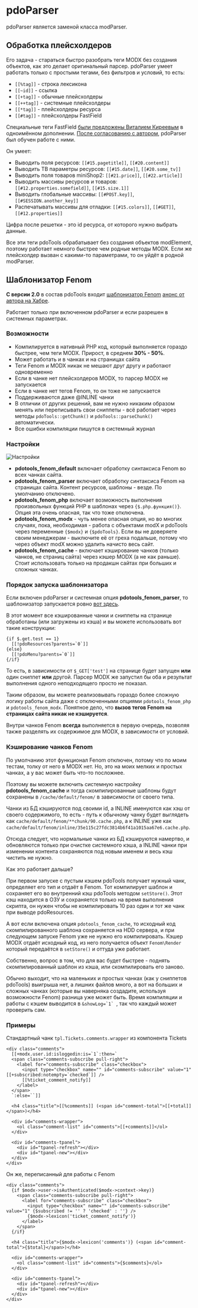 # pdoParser

pdoParser является заменой класса modParser.

## Обработка плейсхолдеров

Его задача - стараться быстро разобрать теги MODX без создания объектов, как это делает оригинальный парсер.
pdoParser умеет работать только с простыми тегами, без фильтров и условий, то есть:

- `[[%tag]]` - строка лексикона
- `[[~id]]` - ссылка
- `[[+tag]]` - обычные плейсхолдеры
- `[[++tag]]` - системные плейсхолдеры
- `[[*tag]]` - плейсхолдеры ресурса
- `[[#tag]]` - плейсхолдеры FastField

Специальные теги FastField [были предложены Виталием Киреевым](http://habrahabr.ru/post/161843/) в одноимённом дополнении.
[После согласованию с автором](https://github.com/argnist/fastField/issues/5), pdoParser был обучен работе с ними.

Он умеет:

- Выводить поля ресурсов: `[[#15.pagetitle]]`, `[[#20.content]]`
- Выводить ТВ параметры ресурсов: `[[#15.date]]`, `[[#20.some_tv]]`
- Выводить поля товаров miniShop2: `[[#21.price]]`, `[[#22.article]]`
- Выводить массивы ресурсов и товаров: `[[#12.properties.somefield]]`, `[[#15.size.1]]`
- Выводить глобальные массивы: `[[#POST.key]]`, `[[#SESSION.another_key]]`
- Распечатывать массивы для отладки: `[[#15.colors]]`, `[[#GET]]`, `[[#12.properties]]`

Цифра после решетки - это id ресурса, от которого нужно выбрать данные.

Все эти теги pdoTools обрабатывает без создания объектов modElement, поэтому работает немного быстрее чем родные методы MODX.
Если же плейсхолдер вызван с какими-то параметрами, то он уйдёт в родной modParser.

## Шаблонизатор Fenom

**С версии 2.0** в состав pdoTools входит [шаблонизатор Fenom](https://github.com/fenom-template/fenom/tree/master/docs/ru#readme) [анонс от автора на Хабре](http://habrahabr.ru/post/169525/).

Работает только при включенном pdoParser и если разрешен в системных параметрах.

### Возможности

- Компилируется в нативный PHP код, который выполняется гораздо быстрее, чем теги MODX. Прирост, в среднем **30% - 50%**.
- Может работать и в чанках и на страницах сайта
- Теги Fenom и MODX никак не мешают друг другу и работают одновременно
- Если в чанке нет плейсхолдеров MODX, то парсер MODX не запускается
- Если в чанке нет тегов Fenom, то он тоже не запускается
- Поддерживаются даже @INLINE чанки
- В отличии от других решений, вам не нужно никаким образом менять или переписывать свои сниппеты - всё работает через методы `pdoTools::getChunk()` и `pdoTools::parseChunk()` автоматически.
- Все ошибки компиляции пишутся в системный журнал

### Настройки

![Настройки](https://file.modx.pro/files/0/9/0/0902b411c53ef2417f09a03828820b69.png)

- **pdotools_fenom_default** включает обработку синтаксиса Fenom во всех чанках сайта.
- **pdotools_fenom_parser** включает обработку синтаксиса Fenom на страницах сайта. Контент ресурсов, шаблоны - везде. По умолчанию отключено.
- **pdotools_fenom_php** включает возможность выполнения произвольных функций PHP в шаблонах через `{$.php.функция()}`. Опция эта очень опасная, так что тоже отключена.
- **pdotools_fenom_modx** - чуть менее опасная опция, но во многих случаях, пока, необходимая - работа с объектами modX и pdoTools через переменные `{$modx}` и `{$pdoTools}`. Если вы не доверяете своим менеджерам - выключите её от греха подальше, потому что через объект modX можно удалить начисто весь сайт.
- **pdotools_fenom_cache** - включает кэширование чанков (только чанков, не страниц сайта) через кэшер MODX (а не как раньше). Стоит использовать только на продакшн сайтах при больших и сложных чанках.

### Порядок запуска шаблонизатора

Если включен pdoParser и системная опция **pdotools_fenom_parser**, то шаблонизатор запускается ровно [вот здесь](https://github.com/modxcms/revolution/blob/6ab36a4742cde928e03a7ccf8d4e57190c70a08a/core/model/modx/modresponse.class.php#L83).

В этот момент все кэшированные чанки и сниппеты на странице обработаны (или загружены из кэша) и вы можете использовать вот такие конструкции:

```fenom
{if $.get.test == 1}
  [[!pdoResources?parents=`0`]]
{else}
  [[!pdoMenu?parents=`0`]]
{/if}
```

То есть, в зависимости от `$_GET['test']` на странице будет запущен **или** один сниппет **или** другой. Парсер MODX же запустил бы оба и результат выполнения одного неподходящего просто не показал.

Таким образом, вы можете реализовывать гораздо более сложную логику работы сайта даже с отключенными опциями `pdotools_fenom_php` и `pdotools_fenom_modx`. Понятное дело, что **вызов тегов Fenom на страницах сайта никак не кэшируется**.

Внутри чанков Fenom **всегда** выполняется в первую очередь, позволяя также разделять их содержимое для MODX, в зависимости от условий.

### Кэширование чанков Fenom

По умолчанию этот функционал Fenom отключен, потому что по моим тестам, толку от него в MODX нет. Но, это на моих мелких и простых чанках, а у вас может быть что-то посложнее.

Поэтому вы можете включить системную настройку **pdotools_fenom_cache** и тогда скомпилированные шаблоны будут сохранены в `/cache/default/fenom/` в зависимости от своего типа.

Чанки из БД кэшируются под своими id, а INLINE именуются как хэш от своего содержимого, то есть - путь к обычному чанку будет выглядеть как `cache/default/fenom/**chunk/90.cache.php`, а к INLINE уже как `cache/default/fenom/inline/35e115c27fdc3814b6f41a1015aa67e6.cache.php`.

Отсюда следует, что нормальные чанки из БД кэшируются намертво, и обновляются только при очистке системного кэша, а INLINE чанки при изменении контента сохраняются под новым именем и весь кэш чистить не нужно.

Как это работает дальше?

При первом запуске с пустым кэшем pdoTools получает нужный чанк, определяет его тип и отдаёт в Fenom.
Тот компилирует шаблон и сохраняет его во внутренний кэш pdoTools методом `setStore()`. Этот кэш находится в ОЗУ и сохраняется только на время выполнения скрипта, он нужен чтобы не компилировать 10 раз один и тот же чанк при выводе pdoResources.

А вот если включена опция `pdotools_fenom_cache`, то исходный код скомпилированного шаблона сохраняется на HDD сервера, и при следующем запуске Fenom уже не нужно его компилировать. Кэшер MODX отдаёт исходный код, из него получается объект `Fenom\Render` который передаётся в `setStore()` и оттуда уже работает.

Собственно, вопрос в том, что для вас будет быстрее - поднять скомпилированный шаблон из кэша, или скомпилировать его заново.

Обычно выходит, что на маленьких и простых чанках (как у сниппетов pdoTools) выигрыша нет, а лишних файлов много, а вот на больших и сложных чанках (которые вы наверняка создадите, используя возможности Fenom) разница уже может быть. Время компиляции и работы с кэшем выводится в ```&showLog=`1` ```, так что каждый может проверить сам.

### Примеры

Стандартный чанк `tpl.Tickets.comments.wrapper` из компонента Tickets

```modx
<div class="comments">
  [[+modx.user.id:isloggedin:is=`1`:then=`
  <span class="comments-subscribe pull-right">
    <label for="comments-subscribe" class="checkbox">
      <input type="checkbox" name="" id="comments-subscribe" value="1" [[+subscribed:notempty=`checked`]] />
      [[%ticket_comment_notify]]
    </label>
  </span>
  `:else=``]]

  <h4 class="title">[[%comments]] (<span id="comment-total">[[+total]]</span>)</h4>

  <div id="comments-wrapper">
    <ol class="comment-list" id="comments">[[+comments]]</ol>
  </div>

  <div id="comments-tpanel">
    <div id="tpanel-refresh"></div>
    <div id="tpanel-new"></div>
  </div>
</div>
```

Он же, переписанный для работы с Fenom

```fenom
<div class="comments">
  {if $modx->user->isAuthenticated($modx->context->key)}
    <span class="comments-subscribe pull-right">
      <label for="comments-subscribe" class="checkbox">
        <input type="checkbox" name="" id="comments-subscribe" value="1" {$subscribed != '' ? 'checked' : ''} />
        {$modx->lexicon('ticket_comment_notify')}
      </label>
    </span>
  {/if}

  <h4 class="title">{$modx->lexicon('comments')} (<span id="comment-total">{$total}</span>)</h4>

  <div id="comments-wrapper">
    <ol class="comment-list" id="comments">{$comments}</ol>
  </div>

  <div id="comments-tpanel">
    <div id="tpanel-refresh"></div>
    <div id="tpanel-new"></div>
  </div>
</div>
```
